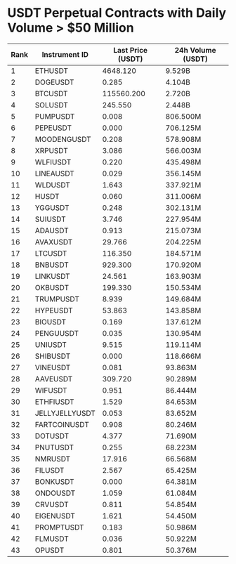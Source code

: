 # USDT Perpetual Contracts with Daily Volume > $50 Million

| Rank | Instrument ID | Last Price (USDT) | 24h Volume (USDT) |
|------|---------------|-------------------|-------------------|
| 1 | ETHUSDT | 4648.120 | 9.529B |
| 2 | DOGEUSDT | 0.285 | 4.104B |
| 3 | BTCUSDT | 115560.200 | 2.720B |
| 4 | SOLUSDT | 245.550 | 2.448B |
| 5 | PUMPUSDT | 0.008 | 806.500M |
| 6 | PEPEUSDT | 0.000 | 706.125M |
| 7 | MOODENGUSDT | 0.208 | 578.908M |
| 8 | XRPUSDT | 3.086 | 566.003M |
| 9 | WLFIUSDT | 0.220 | 435.498M |
| 10 | LINEAUSDT | 0.029 | 356.145M |
| 11 | WLDUSDT | 1.643 | 337.921M |
| 12 | HUSDT | 0.060 | 311.006M |
| 13 | YGGUSDT | 0.248 | 302.131M |
| 14 | SUIUSDT | 3.746 | 227.954M |
| 15 | ADAUSDT | 0.913 | 215.073M |
| 16 | AVAXUSDT | 29.766 | 204.225M |
| 17 | LTCUSDT | 116.350 | 184.571M |
| 18 | BNBUSDT | 929.300 | 170.920M |
| 19 | LINKUSDT | 24.561 | 163.903M |
| 20 | OKBUSDT | 199.330 | 150.534M |
| 21 | TRUMPUSDT | 8.939 | 149.684M |
| 22 | HYPEUSDT | 53.863 | 143.858M |
| 23 | BIOUSDT | 0.169 | 137.612M |
| 24 | PENGUUSDT | 0.035 | 130.954M |
| 25 | UNIUSDT | 9.515 | 119.114M |
| 26 | SHIBUSDT | 0.000 | 118.666M |
| 27 | VINEUSDT | 0.081 | 93.863M |
| 28 | AAVEUSDT | 309.720 | 90.289M |
| 29 | WIFUSDT | 0.951 | 86.444M |
| 30 | ETHFIUSDT | 1.529 | 84.653M |
| 31 | JELLYJELLYUSDT | 0.053 | 83.652M |
| 32 | FARTCOINUSDT | 0.908 | 80.246M |
| 33 | DOTUSDT | 4.377 | 71.690M |
| 34 | PNUTUSDT | 0.255 | 68.223M |
| 35 | NMRUSDT | 17.916 | 66.568M |
| 36 | FILUSDT | 2.567 | 65.425M |
| 37 | BONKUSDT | 0.000 | 64.381M |
| 38 | ONDOUSDT | 1.059 | 61.084M |
| 39 | CRVUSDT | 0.811 | 54.854M |
| 40 | EIGENUSDT | 1.621 | 54.450M |
| 41 | PROMPTUSDT | 0.183 | 50.986M |
| 42 | FLMUSDT | 0.036 | 50.922M |
| 43 | OPUSDT | 0.801 | 50.376M |
